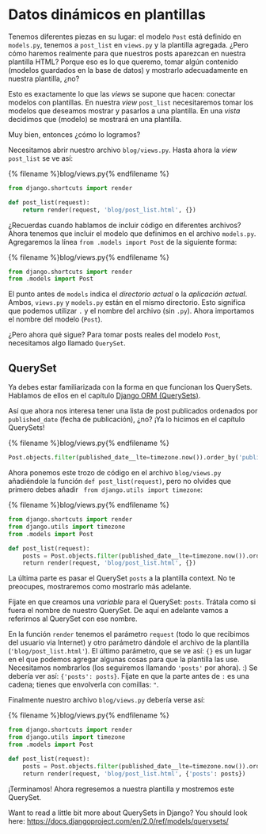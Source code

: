 # Datos dinámicos en plantillas

Tenemos diferentes piezas en su lugar: el modelo `Post` está definido en `models.py`, tenemos a `post_list` en `views.py` y la plantilla agregada. ¿Pero cómo haremos realmente para que nuestros posts aparezcan en nuestra plantilla HTML? Porque eso es lo que queremo, tomar algún contenido (modelos guardados en la base de datos) y mostrarlo adecuadamente en nuestra plantilla, ¿no?

Esto es exactamente lo que las *views* se supone que hacen: conectar modelos con plantillas. En nuestra *view* `post_list` necesitaremos tomar los modelos que deseamos mostrar y pasarlos a una plantilla. En una *vista* decidimos que (modelo) se mostrará en una plantilla.

Muy bien, entonces ¿cómo lo logramos?

Necesitamos abrir nuestro archivo `blog/views.py`. Hasta ahora la *view* `post_list` se ve así:

{% filename %}blog/views.py{% endfilename %}

```python
from django.shortcuts import render

def post_list(request):
    return render(request, 'blog/post_list.html', {})
```

¿Recuerdas cuando hablamos de incluir código en diferentes archivos? Ahora tenemos que incluir el modelo que definimos en el archivo `models.py`. Agregaremos la línea `from .models import Post` de la siguiente forma:

{% filename %}blog/views.py{% endfilename %}

```python
from django.shortcuts import render
from .models import Post
```

El punto antes de `models` indica el *directorio actual* o la *aplicación actual*. Ambos, `views.py` y `models.py` están en el mismo directorio. Esto significa que podemos utilizar `.` y el nombre del archivo (sin `.py`). Ahora importamos el nombre del modelo (`Post`).

¿Pero ahora qué sigue? Para tomar posts reales del modelo `Post`, necesitamos algo llamado `QuerySet`.

## QuerySet

Ya debes estar familiarizada con la forma en que funcionan los QuerySets. Hablamos de ellos en el capítulo [Django ORM (QuerySets)](../django_orm/README.md).

Así que ahora nos interesa tener una lista de post publicados ordenados por `published_date` (fecha de publicación), ¿no? ¡Ya lo hicimos en el capítulo QuerySets!

{% filename %}blog/views.py{% endfilename %}

```python
Post.objects.filter(published_date__lte=timezone.now()).order_by('published_date')
```

Ahora ponemos este trozo de código en el archivo `blog/views.py` añadiéndole la función `def post_list(request)`, pero no olvides que primero debes añadir ` from django.utils import timezone`:

{% filename %}blog/views.py{% endfilename %}

```python
from django.shortcuts import render
from django.utils import timezone
from .models import Post

def post_list(request):
    posts = Post.objects.filter(published_date__lte=timezone.now()).order_by('published_date')
    return render(request, 'blog/post_list.html', {})
```

La última parte es pasar el QuerySet `posts` a la plantilla context. No te preocupes, mostraremos como mostrarlo más adelante.

Fíjate en que creamos una *variable* para el QuerySet: `posts`. Trátala como si fuera el nombre de nuestro QuerySet. De aquí en adelante vamos a referirnos al QuerySet con ese nombre.

En la función `render` tenemos el parámetro `request` (todo lo que recibimos del usuario via Internet) y otro parámetro dándole el archivo de la plantilla (`'blog/post_list.html'`). El último parámetro, que se ve así: `{}` es un lugar en el que podemos agregar algunas cosas para que la plantilla las use. Necesitamos nombrarlos (los seguiremos llamando `'posts'` por ahora). :) Se debería ver así: `{'posts': posts}`. Fíjate en que la parte antes de `:` es una cadena; tienes que envolverla con comillas: `"`.

Finalmente nuestro archivo `blog/views.py` debería verse así:

{% filename %}blog/views.py{% endfilename %}

```python
from django.shortcuts import render
from django.utils import timezone
from .models import Post

def post_list(request):
    posts = Post.objects.filter(published_date__lte=timezone.now()).order_by('published_date')
    return render(request, 'blog/post_list.html', {'posts': posts})
```

¡Terminamos! Ahora regresemos a nuestra plantilla y mostremos este QuerySet.

Want to read a little bit more about QuerySets in Django? You should look here: https://docs.djangoproject.com/en/2.0/ref/models/querysets/